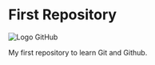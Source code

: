 # First Repository

![Logo GitHub](./github-logo.png=200px)

My first repository to learn Git and Github.
